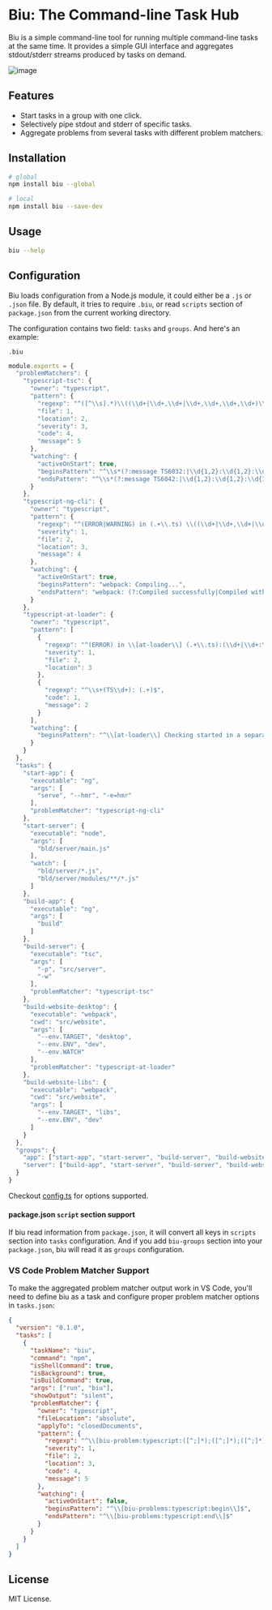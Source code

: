 # Biu: The Command-line Task Hub

Biu is a simple command-line tool for running multiple command-line tasks at the same time. It provides a simple GUI interface and aggregates stdout/stderr streams produced by tasks on demand.

![image](https://cloud.githubusercontent.com/assets/970430/26506654/fcafead6-427f-11e7-946c-4090bf8117d9.png)

## Features

- Start tasks in a group with one click.
- Selectively pipe stdout and stderr of specific tasks.
- Aggregate problems from several tasks with different problem matchers.

## Installation

```sh
# global
npm install biu --global

# local
npm install biu --save-dev
```

## Usage

```sh
biu --help
```

## Configuration

Biu loads configuration from a Node.js module, it could either be a `.js` or `.json` file. By default, it tries to require `.biu`, or read `scripts` section of `package.json` from the current working directory.

The configuration contains two field: `tasks` and `groups`. And here's an example:

`.biu`
```javascript
module.exports = {
  "problemMatchers": {
    "typescript-tsc": {
      "owner": "typescript",
      "pattern": {
        "regexp": "^([^\\s].*)\\((\\d+|\\d+,\\d+|\\d+,\\d+,\\d+,\\d+)\\):\\s+(error|warning|info)\\s+(TS\\d+)\\s*:\\s*(.*)$",
        "file": 1,
        "location": 2,
        "severity": 3,
        "code": 4,
        "message": 5
      },
      "watching": {
        "activeOnStart": true,
        "beginsPattern": "^\\s*(?:message TS6032:|\\d{1,2}:\\d{1,2}:\\d{1,2}(?: AM| PM)? -) File change detected\\. Starting incremental compilation\\.\\.\\.",
        "endsPattern": "^\\s*(?:message TS6042:|\\d{1,2}:\\d{1,2}:\\d{1,2}(?: AM| PM)? -) Compilation complete\\. Watching for file changes\\."
      }
    },
    "typescript-ng-cli": {
      "owner": "typescript",
      "pattern": {
        "regexp": "^(ERROR|WARNING) in (.+\\.ts) \\((\\d+|\\d+,\\d+|\\d+,\\d+,\\d+,\\d+)\\): (.+)$",
        "severity": 1,
        "file": 2,
        "location": 3,
        "message": 4
      },
      "watching": {
        "activeOnStart": true,
        "beginsPattern": "webpack: Compiling...",
        "endsPattern": "webpack: (?:Compiled successfully|Compiled with warnings|Failed to compile)."
      }
    },
    "typescript-at-loader": {
      "owner": "typescript",
      "pattern": [
        {
          "regexp": "^(ERROR) in \\[at-loader\\] (.+\\.ts):(\\d+|\\d+:\\d+)\\s*$",
          "severity": 1,
          "file": 2,
          "location": 3
        },
        {
          "regexp": "^\\s+(TS\\d+): (.+)$",
          "code": 1,
          "message": 2
        }
      ],
      "watching": {
        "beginsPattern": "^\\[at-loader\\] Checking started in a separate process\\.\\.\\.$"
      }
    }
  },
  "tasks": {
    "start-app": {
      "executable": "ng",
      "args": [
        "serve", "--hmr", "-e=hmr"
      ],
      "problemMatcher": "typescript-ng-cli"
    },
    "start-server": {
      "executable": "node",
      "args": [
        "bld/server/main.js"
      ],
      "watch": [
        "bld/server/*.js",
        "bld/server/modules/**/*.js"
      ]
    },
    "build-app": {
      "executable": "ng",
      "args": [
        "build"
      ]
    },
    "build-server": {
      "executable": "tsc",
      "args": [
        "-p", "src/server",
        "-w"
      ],
      "problemMatcher": "typescript-tsc"
    },
    "build-website-desktop": {
      "executable": "webpack",
      "cwd": "src/website",
      "args": [
        "--env.TARGET", "desktop",
        "--env.ENV", "dev",
        "--env.WATCH"
      ],
      "problemMatcher": "typescript-at-loader"
    },
    "build-website-libs": {
      "executable": "webpack",
      "cwd": "src/website",
      "args": [
        "--env.TARGET", "libs",
        "--env.ENV", "dev"
      ]
    }
  },
  "groups": {
    "app": ["start-app", "start-server", "build-server", "build-website-desktop"],
    "server": ["build-app", "start-server", "build-server", "build-website-desktop"]
  }
}
```

Checkout [config.ts](src/core/config.ts) for options supported.

#### package.json `script` section support 

If biu read information from `package.json`, it will convert all keys in `scripts` section into `tasks` configuration. And if you add `biu-groups` section into your `package.json`, biu will read it as `groups` configuration.

### VS Code Problem Matcher Support

To make the aggregated problem matcher output work in VS Code, you'll need to define biu as a task and configure proper problem matcher options in `tasks.json`:

```json
{
  "version": "0.1.0",
  "tasks": [
    {
      "taskName": "biu",
      "command": "npm",
      "isShellCommand": true,
      "isBackground": true,
      "isBuildCommand": true,
      "args": ["run", "biu"],
      "showOutput": "silent",
      "problemMatcher": {
        "owner": "typescript",
        "fileLocation": "absolute",
        "applyTo": "closedDocuments",
        "pattern": {
          "regexp": "^\\[biu-problem:typescript:([^;]*);([^;]*);([^;]*);([^;]*);(.*)\\]$",
          "severity": 1,
          "file": 2,
          "location": 3,
          "code": 4,
          "message": 5
        },
        "watching": {
          "activeOnStart": false,
          "beginsPattern": "^\\[biu-problems:typescript:begin\\]$",
          "endsPattern": "^\\[biu-problems:typescript:end\\]$"
        }
      }
    }
  ]
}
```

## License

MIT License.
